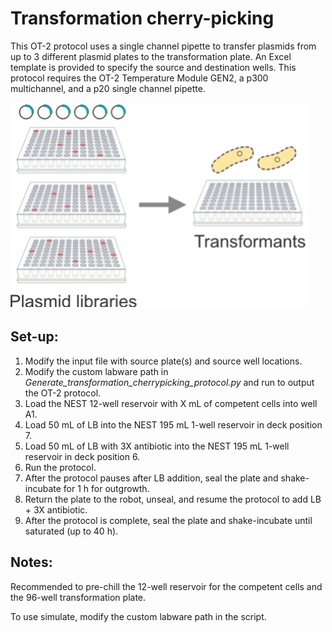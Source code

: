 # Transformation cherry-picking

This OT-2 protocol uses a single channel pipette to transfer plasmids from up to 3 different plasmid plates to the transformation plate. An Excel template is provided to specify the source and destination wells. This protocol requires the OT-2 Temperature Module GEN2, a p300 multichannel, and a p20 single channel pipette.


![Transformation cherrypicking image](../../images/transformation_cherrypicking.png)

## Set-up:

1. Modify the input file with source plate(s) and source well locations.
2. Modify the custom labware path in *Generate_transformation_cherrypicking_protocol.py* and run to output the OT-2 protocol. 
3. Load the NEST 12-well reservoir with X mL of competent cells into well A1. 
4. Load 50 mL of LB into the NEST 195 mL 1-well reservoir in deck position 7. 
5. Load 50 mL of LB with 3X antibiotic into the NEST 195 mL 1-well reservoir in deck position 6. 
6. Run the protocol. 
7. After the protocol pauses after LB addition, seal the plate and shake-incubate for 1 h for outgrowth. 
8. Return the plate to the robot, unseal, and resume the protocol to add LB + 3X antibiotic. 
9. After the protocol is complete, seal the plate and shake-incubate until saturated (up to 40 h). 

## Notes:
Recommended to pre-chill the 12-well reservoir for the competent cells and the 96-well transformation plate. 

To use simulate, modify the custom labware path in the script. 
